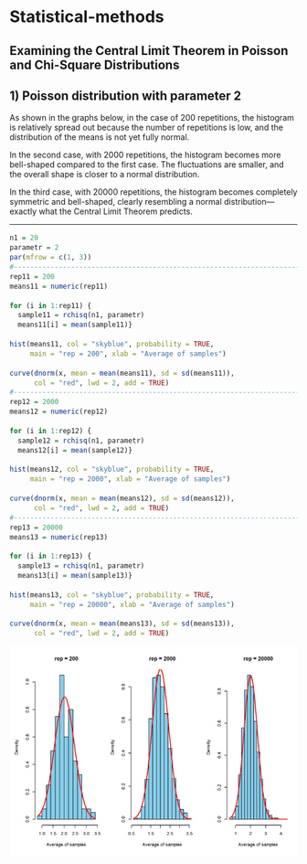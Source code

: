 # Statistical-methods

## Examining the Central Limit Theorem in Poisson and Chi-Square Distributions

## 1) Poisson distribution with parameter 2

As shown in the graphs below, in the case of 200 repetitions, the histogram is relatively spread out because the number of repetitions is low, and the distribution of the means is not yet fully normal.

In the second case, with 2000 repetitions, the histogram becomes more bell-shaped compared to the first case. The fluctuations are smaller, and the overall shape is closer to a normal distribution.

In the third case, with 20000 repetitions, the histogram becomes completely symmetric and bell-shaped, clearly resembling a normal distribution—exactly what the Central Limit Theorem predicts.

---
```R
n1 = 20
parametr = 2
par(mfrow = c(1, 3))  
#-------------------------------------------------------------------------------
rep11 = 200
means11 = numeric(rep11)

for (i in 1:rep11) {
  sample11 = rchisq(n1, parametr)
  means11[i] = mean(sample11)}

hist(means11, col = "skyblue", probability = TRUE,
     main = "rep = 200", xlab = "Average of samples")

curve(dnorm(x, mean = mean(means11), sd = sd(means11)),
      col = "red", lwd = 2, add = TRUE)
#-------------------------------------------------------------------------------
rep12 = 2000
means12 = numeric(rep12)

for (i in 1:rep12) {
  sample12 = rchisq(n1, parametr)
  means12[i] = mean(sample12)}

hist(means12, col = "skyblue", probability = TRUE,
     main = "rep = 2000", xlab = "Average of samples")

curve(dnorm(x, mean = mean(means12), sd = sd(means12)),
      col = "red", lwd = 2, add = TRUE)
#-------------------------------------------------------------------------------
rep13 = 20000
means13 = numeric(rep13)

for (i in 1:rep13) {
  sample13 = rchisq(n1, parametr)
  means13[i] = mean(sample13)}

hist(means13, col = "skyblue", probability = TRUE,
     main = "rep = 20000", xlab = "Average of samples")

curve(dnorm(x, mean = mean(means13), sd = sd(means13)),
      col = "red", lwd = 2, add = TRUE)
```
![chart1](Graphs1.jpg)


